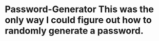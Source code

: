 # Password-Generator This was the only way I could figure out how to randomly generate a password. 
